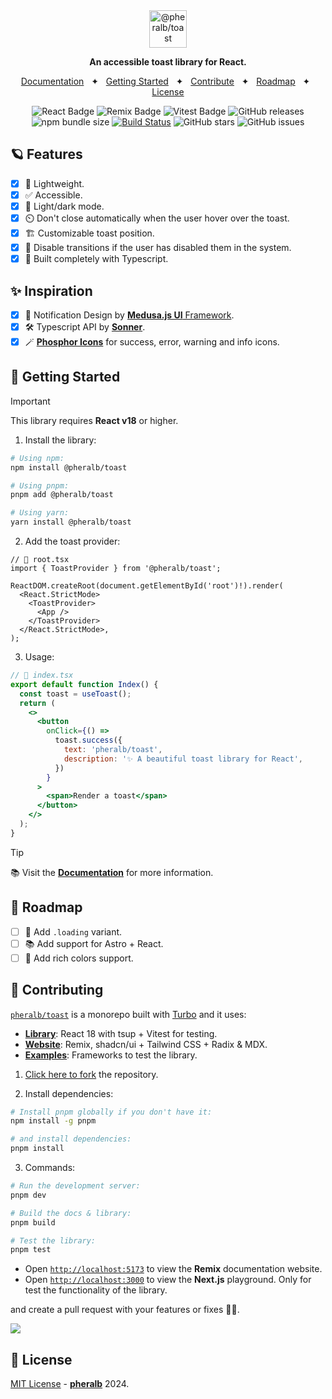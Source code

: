 <div align="center">
  <a href="https://toast.pheralb.dev">
    <img
      src="https://toast.pheralb.dev/images/logo_svg.svg"
      alt="@pheralb/toast"
      height="60"
    />
  </a>
  <p />
  <p>
    <b>
      An accessible toast library for React.
    </b>
  </p>

<a href="https://toast.pheralb.dev/">Documentation</a>
<span>&nbsp;&nbsp;✦&nbsp;&nbsp;</span>
<a href="#-getting-started">Getting Started</a>
<span>&nbsp;&nbsp;✦&nbsp;&nbsp;</span>
<a href="#-contributing">Contribute</a>
<span>&nbsp;&nbsp;✦&nbsp;&nbsp;</span>
<a href="#-roadmap">Roadmap</a>
<span>&nbsp;&nbsp;✦&nbsp;&nbsp;</span>
<a href="#-license">License</a>

</div>

<div align="center">

![React Badge](https://img.shields.io/badge/Library-61DAFB?logo=react&logoColor=000&style=flat)
![Remix Badge](https://img.shields.io/badge/Docs-000?logo=remix&logoColor=fff&style=flat)
![Vitest Badge](https://img.shields.io/badge/Testing-6E9F18?logo=vitest&logoColor=fff&style=flat)
![GitHub releases](https://img.shields.io/github/release/pheralb/toast)
![npm bundle size](https://img.shields.io/bundlephobia/min/%40pheralb%2Ftoast)
[![Build Status](https://img.shields.io/endpoint.svg?url=https%3A%2F%2Factions-badge.atrox.dev%2Fpheralb%2Ftoast%2Fbadge%3Fref%3Dmain&style=flat)](https://actions-badge.atrox.dev/pheralb/toast/goto?ref=main)
![GitHub stars](https://img.shields.io/github/stars/pheralb/toast)
![GitHub issues](https://img.shields.io/github/issues/pheralb/toast)

</div>

## 🪐 Features

- [x] 🍂 Lightweight.
- [x] ✅ Accessible.
- [x] 🎨 Light/dark mode.
- [x] ⏲️ Don't close automatically when the user hover over the toast.
- [x] 🏗️ Customizable toast position.
- [x] 🍃 Disable transitions if the user has disabled them in the system.
- [x] 💙 Built completely with Typescript.

## ✨ Inspiration

- [x] 🎨 Notification Design by [**Medusa.js UI** Framework](https://medusajs.com/framework/).
- [x] 🛠️ Typescript API by [**Sonner**](https://sonner.emilkowal.ski).
- [x] 🪄 [**Phosphor Icons**](https://phosphoricons.com/) for success, error, warning and info icons.

## 🚀 Getting Started

> [!IMPORTANT]
> This library requires **React v18** or higher.

1. Install the library:

```bash
# Using npm:
npm install @pheralb/toast

# Using pnpm:
pnpm add @pheralb/toast

# Using yarn:
yarn install @pheralb/toast
```

2. Add the toast provider:

```tsx
// 📃 root.tsx
import { ToastProvider } from '@pheralb/toast';

ReactDOM.createRoot(document.getElementById('root')!).render(
  <React.StrictMode>
    <ToastProvider>
      <App />
    </ToastProvider>
  </React.StrictMode>,
);
```

3. Usage:

```jsx
// 📃 index.tsx
export default function Index() {
  const toast = useToast();
  return (
    <>
      <button
        onClick={() =>
          toast.success({
            text: 'pheralb/toast',
            description: '✨ A beautiful toast library for React',
          })
        }
      >
        <span>Render a toast</span>
      </button>
    </>
  );
}
```

> [!TIP]
> 📚 Visit the [**Documentation**](https://toast.pheralb.dev/) for more information.

## 🔭 Roadmap

- [ ] 🚗 Add `.loading` variant.
- [ ] 📚 Add support for Astro + React.
- [ ] 🎨 Add rich colors support.

## 🤝 Contributing

[`pheralb/toast`](https://github.com/pheralb/toast) is a monorepo built with [Turbo](https://turbo.build/repo) and it uses:

- [**Library**](https://github.com/pheralb/toast/tree/main/library): React 18 with tsup + Vitest for testing.
- [**Website**](https://github.com/pheralb/toast/tree/main/website): Remix, shadcn/ui + Tailwind CSS + Radix & MDX.
- [**Examples**](https://github.com/pheralb/toast/tree/main/examples): Frameworks to test the library.

1. [Click here to fork](https://github.com/pheralb/toast/fork) the repository.

2. Install dependencies:

```bash
# Install pnpm globally if you don't have it:
npm install -g pnpm

# and install dependencies:
pnpm install
```

3. Commands:

```bash
# Run the development server:
pnpm dev

# Build the docs & library:
pnpm build

# Test the library:
pnpm test
```

- Open [`http://localhost:5173`](http://localhost:5173) to view the **Remix** documentation website.
- Open [`http://localhost:3000`](http://localhost:3000) to view the **Next.js** playground. Only for test the functionality of the library.

and create a pull request with your features or fixes 🚀✨.

<a href="https://github.com/pheralb/toast/graphs/contributors">
  <img src="https://contrib.rocks/image?repo=pheralb/toast" />
</a>

## 📃 License

[MIT License](https://github.com/pheralb/toast/blob/main/LICENSE) - [**pheralb**](https://pheralb.dev) 2024.
